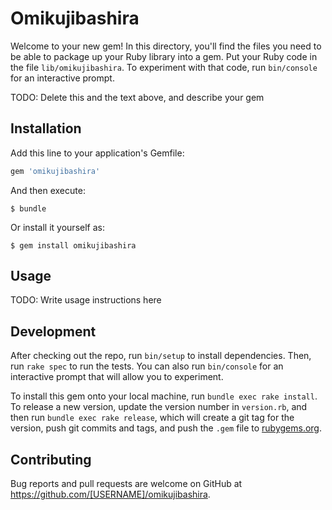 # Omikujibashira

Welcome to your new gem! In this directory, you'll find the files you need to be able to package up your Ruby library into a gem. Put your Ruby code in the file `lib/omikujibashira`. To experiment with that code, run `bin/console` for an interactive prompt.

TODO: Delete this and the text above, and describe your gem

## Installation

Add this line to your application's Gemfile:

```ruby
gem 'omikujibashira'
```

And then execute:

    $ bundle

Or install it yourself as:

    $ gem install omikujibashira

## Usage

TODO: Write usage instructions here

## Development

After checking out the repo, run `bin/setup` to install dependencies. Then, run `rake spec` to run the tests. You can also run `bin/console` for an interactive prompt that will allow you to experiment.

To install this gem onto your local machine, run `bundle exec rake install`. To release a new version, update the version number in `version.rb`, and then run `bundle exec rake release`, which will create a git tag for the version, push git commits and tags, and push the `.gem` file to [rubygems.org](https://rubygems.org).

## Contributing

Bug reports and pull requests are welcome on GitHub at https://github.com/[USERNAME]/omikujibashira.

